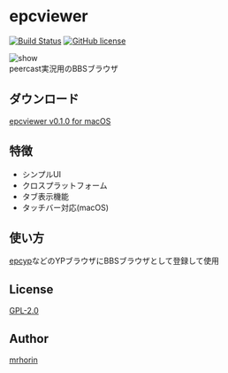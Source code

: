 # epcviewer
[![Build Status](https://travis-ci.org/mrhorin/2ch-parser.svg?branch=master)](https://travis-ci.org/mrhorin/epcviewer)
[![GitHub license](https://img.shields.io/badge/license-GPLv2-blue.svg)](https://raw.githubusercontent.com/mrhorin/epcviewer/master/LICENSE)

![show](https://user-images.githubusercontent.com/6502717/26838433-08802a08-4b1b-11e7-8f81-9aafc7dddb62.png)  
peercast実況用のBBSブラウザ

## ダウンロード
[epcviewer v0.1.0 for macOS](https://github.com/mrhorin/epcviewer/releases/download/v0.1.0/epcviewer_v0.1.0_macos.zip)

## 特徴
- シンプルUI
- クロスプラットフォーム
- タブ表示機能
- タッチバー対応(macOS)

## 使い方
[epcyp](https://github.com/mrhorin/epcyp)などのYPブラウザにBBSブラウザとして登録して使用

## License
[GPL-2.0](https://opensource.org/licenses/GPL-2.0)

## Author
[mrhorin](https://github.com/mrhorin)
